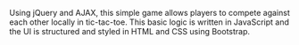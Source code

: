 Using jQuery and AJAX, this simple game allows players to compete against each other locally in tic-tac-toe.
This basic logic is written in JavaScript and the UI is structured and styled in HTML and CSS using Bootstrap.
